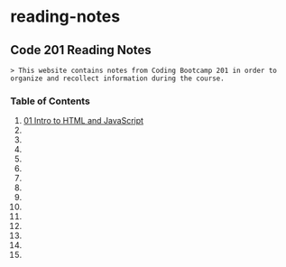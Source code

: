 # reading-notes
## Code 201 Reading Notes
```
> This website contains notes from Coding Bootcamp 201 in order to organize and recollect information during the course.
```
### Table of Contents
1. [01 Intro to HTML and JavaScript](https://www.blakerom.github.io/reading-notes/01-Intro-HTML-JavaScript/)
2.
3.
4.
5.
6.
7.
8.
9.
10.
11.
12.
13.
14.
15.
